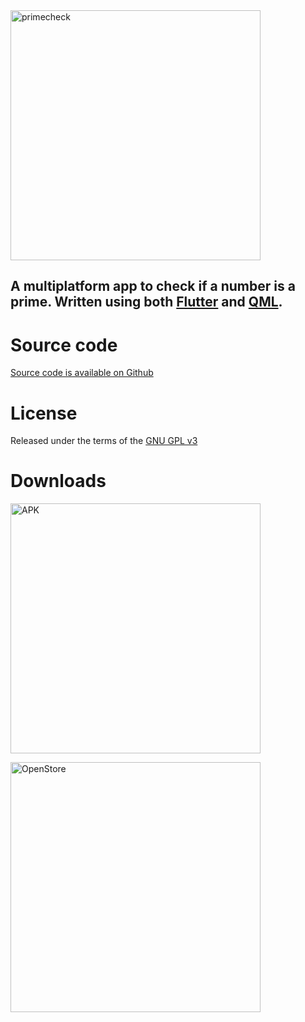 <div class="grid place-content-center">
<img src="/images/primecheck.webp" alt="primecheck" width="400"/>
</div>

## A multiplatform app to check if a number is a prime. Written using both [Flutter](https://github.com/PiotrZPL/PrimeCheck-android) and [QML](https://github.com/PiotrZPL/PrimeCheck).

# Source code


[Source code is available on Github](https://github.com/PiotrZPL/PrimeCheck-android)

# License

Released under the terms of the [GNU GPL v3](https://www.gnu.org/licenses/gpl-3.0.en.html)

# Downloads

<a href="https://piotrlange.de/primecheck/primecheck.apk"><img src="/images/download-apk.svg" alt="APK" width="400"/></a>

<a href="https://open-store.io/app/primecheck.piotrzpl"><img src="https://open-store.io/badges/en_US.svg" alt="OpenStore" width="400"/></a>
